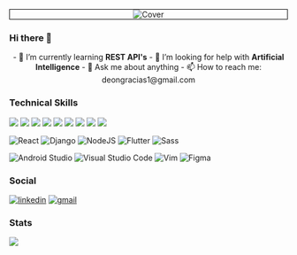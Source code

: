 
<!--
**Anonymous616/Anonymous616** is a ✨ _special_ ✨ repository because its `README.md` (this file) appears on your GitHub profile.-->

<!-- Cover -->
<div style="border:1px solid black" align="center"><img src="https://user-images.githubusercontent.com/58945356/132085299-febe5cd0-746c-4cb3-9f1d-bf9d3794fa14.png" alt="Cover" /></div>

### Hi there 👋

<!--- 🔭 I’m currently working on ... -->
<!-- - 👯 I’m looking to collaborate on ... -->

<div align="center">
- 🌱 I’m currently learning <b>REST API's</b>
- 🤔 I’m looking for help with <b>Artificial Intelligence</b>
- 💬 Ask me about anything
- 📫 How to reach me: deongracias1@gmail.com
</div>
<!-- - ⚡ Fun fact: Shark skin feels similar to sandpaper. -->

### Technical Skills

<p>
  <img src="https://img.shields.io/badge/python-3670A0?style=for-the-badge&logo=python&logoColor=ffdd54">
  <img src="https://img.shields.io/badge/java-%23ED8B00.svg?style=for-the-badge&logo=java&logoColor=white">
  <img src="https://img.shields.io/badge/c-%2300599C.svg?style=for-the-badge&logo=c&logoColor=white">
  <img src="https://img.shields.io/badge/c++-%2300599C.svg?style=for-the-badge&logo=c%2B%2B&logoColor=white">
  <img src="https://img.shields.io/badge/dart-%230175C2.svg?style=for-the-badge&logo=dart&logoColor=white">
  <img src="https://img.shields.io/badge/html5-%23E34F26.svg?style=for-the-badge&logo=html5&logoColor=white">
  <img src="https://img.shields.io/badge/css3-%231572B6.svg?style=for-the-badge&logo=css3&logoColor=white">
  <img src="https://img.shields.io/badge/javascript-%23323330.svg?style=for-the-badge&logo=javascript&logoColor=%23F7DF1E">
  <img src="https://img.shields.io/badge/php-%23777BB4.svg?style=for-the-badge&logo=php&logoColor=white">
</p>

<p>
  <img src="https://img.shields.io/badge/react-%2320232a.svg?style=for-the-badge&logo=react&logoColor=%2361DAFB" alt="React">
  <img src="https://img.shields.io/badge/django-%23092E20.svg?style=for-the-badge&logo=django&logoColor=white" alt="Django">
  <img src="https://img.shields.io/badge/node.js-6DA55F?style=for-the-badge&logo=node.js&logoColor=white" alt="NodeJS">
  <img src="https://img.shields.io/badge/Flutter-%2302569B.svg?style=for-the-badge&logo=Flutter&logoColor=white" alt="Flutter">
  <img src="https://img.shields.io/badge/SASS-hotpink.svg?style=for-the-badge&logo=SASS&logoColor=white" alt="Sass">
</p>

<p>
  <img src="https://img.shields.io/badge/Android%20Studio-3DDC84.svg?style=for-the-badge&logo=android-studio&logoColor=white" alt="Android Studio">
  <img src="https://img.shields.io/badge/Visual%20Studio%20Code-0078d7.svg?style=for-the-badge&logo=visual-studio-code&logoColor=white" alt="Visual Studio Code">
  <img src="https://img.shields.io/badge/VIM-%2311AB00.svg?style=for-the-badge&logo=vim&logoColor=white" alt="Vim">
  <img src="https://img.shields.io/badge/figma-%23F24E1E.svg?style=for-the-badge&logo=figma&logoColor=white" alt="Figma">
</p>

### Social

<a href="https://www.linkedin.com/in/deongracias/" target="_blank"><img src="https://img.shields.io/badge/linkedin-%230077B5.svg?style=for-the-badge&logo=linkedin&logoColor=white" alt="linkedin" /></a>
<a href="mailto:deongracias1@gmail.com" target="_blank"><img src="https://img.shields.io/badge/Gmail-D14836?style=for-the-badge&logo=gmail&logoColor=white" alt="gmail" /></a>

### Stats

<img src="https://github-readme-stats.vercel.app/api?username=Anonymous616&&show_icons=true&title_color=39cccc&icon_color=39cccc&text_color=39cccc&bg_color=001f3f" />


